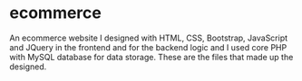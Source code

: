 # ecommerce
An ecommerce website I designed with HTML, CSS, Bootstrap, JavaScript and JQuery in the frontend and for the backend logic and I used core PHP with MySQL database for data storage.
These are the files that made up the designed.
